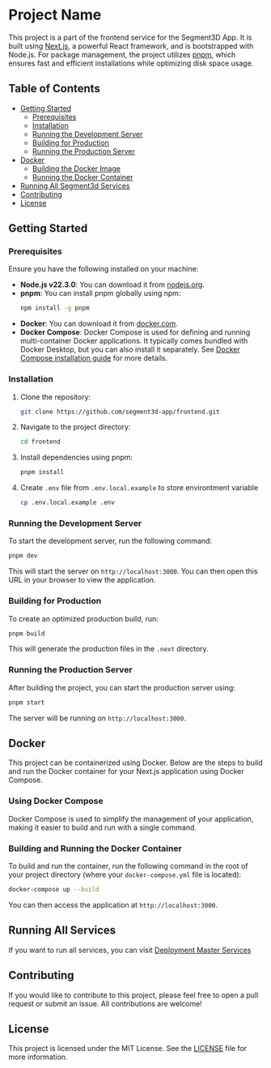 # Project Name

This project is a part of the frontend service for the Segment3D App. It is built using [Next.js](https://nextjs.org/), a powerful React framework, and is bootstrapped with Node.js. For package management, the project utilizes [pnpm](https://pnpm.io/), which ensures fast and efficient installations while optimizing disk space usage.


## Table of Contents

- [Getting Started](#getting-started)
  - [Prerequisites](#prerequisites)
  - [Installation](#installation)
  - [Running the Development Server](#running-the-development-server)
  - [Building for Production](#building-for-production)
  - [Running the Production Server](#running-the-production-server)
- [Docker](#docker)
  - [Building the Docker Image](#building-the-docker-image)
  - [Running the Docker Container](#running-the-docker-container)
- [Running All Segment3d Services](#running-all-segment3d-services)
- [Contributing](#contributing)
- [License](#license)

## Getting Started

### Prerequisites

Ensure you have the following installed on your machine:

- **Node.js v22.3.0**: You can download it from [nodejs.org](https://nodejs.org/).
- **pnpm**: You can install pnpm globally using npm:
    ```bash
    npm install -g pnpm
    ```
- **Docker**: You can download it from [docker.com](https://www.docker.com/).
- **Docker Compose**: Docker Compose is used for defining and running multi-container Docker applications. It typically comes bundled with Docker Desktop, but you can also install it separately. See [Docker Compose installation guide](https://docs.docker.com/compose/install/) for more details.

### Installation

1. Clone the repository:
    ```bash
    git clone https://github.com/segment3d-app/frontend.git
    ```
2. Navigate to the project directory:

    ```bash
    cd frontend
    ```

3. Install dependencies using pnpm:
    ```bash
    pnpm install
    ```
4. Create `.env` file from `.env.local.example` to store environtment variable
    ```bash
    cp .env.local.example .env
    ```
### Running the Development Server

To start the development server, run the following command:

```bash
pnpm dev
```

This will start the server on `http://localhost:3000`. You can then open this URL in your browser to view the application.

### Building for Production

To create an optimized production build, run:

```bash
pnpm build
```

This will generate the production files in the `.next` directory.

### Running the Production Server

After building the project, you can start the production server using:

```bash
pnpm start
```

The server will be running on `http://localhost:3000`.

## Docker

This project can be containerized using Docker. Below are the steps to build and run the Docker container for your Next.js application using Docker Compose.

### Using Docker Compose

Docker Compose is used to simplify the management of your application, making it easier to build and run with a single command.

### Building and Running the Docker Container

To build and run the container, run the following command in the root of your project directory (where your `docker-compose.yml` file is located):

```bash
docker-compose up --build
```

You can then access the application at `http://localhost:3000`.

## Running All Services
If you want to run all services, you can visit [Deployment Master Services](https://github.com/segment3d-app/deployment-master)

## Contributing

If you would like to contribute to this project, please feel free to open a pull request or submit an issue. All contributions are welcome!

## License

This project is licensed under the MIT License. See the [LICENSE](LICENSE) file for more information.
